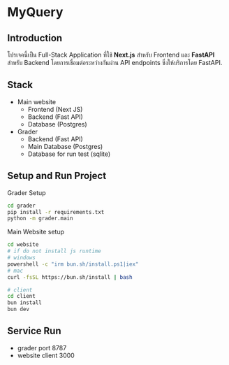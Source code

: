 # MyQuery

## Introduction
โปรเจคนี้เป็น Full-Stack Application ที่ใช้ **Next.js** สำหรับ Frontend และ **FastAPI** สำหรับ Backend 
โดยการเชื่อมต่อระหว่างกันผ่าน API endpoints ซึ่งให้บริการโดย FastAPI.

## Stack
- Main website
    - Frontend (Next JS)
    - Backend (Fast API)
    - Database (Postgres)
- Grader 
    - Backend (Fast API)
    - Main Database (Postgres)
    - Database for run test (sqlite)

## Setup and Run Project
Grader Setup
```bash
cd grader
pip install -r requirements.txt
python -m grader.main
```
Main Website setup
```bash
cd website
# if do not install js runtime
# windows
powershell -c "irm bun.sh/install.ps1|iex"
# mac
curl -fsSL https://bun.sh/install | bash
```
```bash
# client
cd client
bun install
bun dev
```
## Service Run
- grader port 8787
- website client 3000